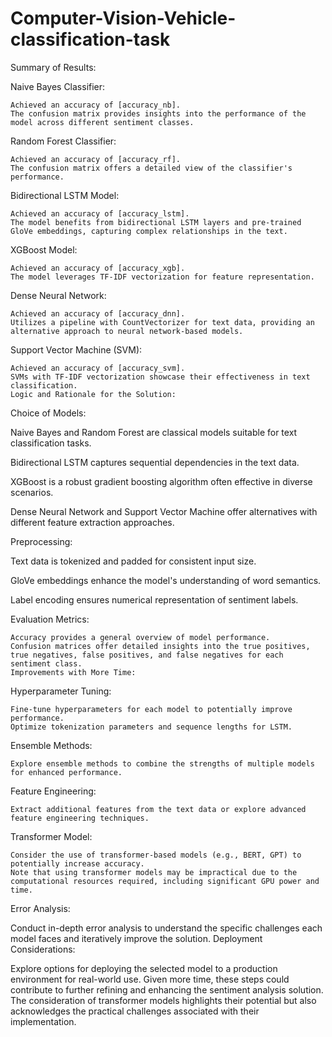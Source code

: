 # Computer-Vision-Vehicle-classification-task

Summary of Results:

Naive Bayes Classifier:

    Achieved an accuracy of [accuracy_nb].
    The confusion matrix provides insights into the performance of the model across different sentiment classes.
    
Random Forest Classifier:

    Achieved an accuracy of [accuracy_rf].
    The confusion matrix offers a detailed view of the classifier's performance.

Bidirectional LSTM Model:

    Achieved an accuracy of [accuracy_lstm].
    The model benefits from bidirectional LSTM layers and pre-trained GloVe embeddings, capturing complex relationships in the text.
    
XGBoost Model:

    Achieved an accuracy of [accuracy_xgb].
    The model leverages TF-IDF vectorization for feature representation.
    
Dense Neural Network:

    Achieved an accuracy of [accuracy_dnn].
    Utilizes a pipeline with CountVectorizer for text data, providing an alternative approach to neural network-based models.
    
Support Vector Machine (SVM):

    Achieved an accuracy of [accuracy_svm].
    SVMs with TF-IDF vectorization showcase their effectiveness in text classification.
    Logic and Rationale for the Solution:

Choice of Models:

Naive Bayes and Random Forest are classical models suitable for text classification tasks.

Bidirectional LSTM captures sequential dependencies in the text data.

XGBoost is a robust gradient boosting algorithm often effective in diverse scenarios.

Dense Neural Network and Support Vector Machine offer alternatives with different feature extraction approaches.

Preprocessing:

Text data is tokenized and padded for consistent input size.

GloVe embeddings enhance the model's understanding of word semantics.

Label encoding ensures numerical representation of sentiment labels.

Evaluation Metrics:

    Accuracy provides a general overview of model performance.
    Confusion matrices offer detailed insights into the true positives, true negatives, false positives, and false negatives for each sentiment class.
    Improvements with More Time:

Hyperparameter Tuning:
    
    Fine-tune hyperparameters for each model to potentially improve performance.
    Optimize tokenization parameters and sequence lengths for LSTM.
Ensemble Methods:

    Explore ensemble methods to combine the strengths of multiple models for enhanced performance.
    
Feature Engineering:

    Extract additional features from the text data or explore advanced feature engineering techniques.
    
Transformer Model:

    Consider the use of transformer-based models (e.g., BERT, GPT) to potentially increase accuracy.
    Note that using transformer models may be impractical due to the computational resources required, including significant GPU power and time.
    
Error Analysis:

Conduct in-depth error analysis to understand the specific challenges each model faces and iteratively improve the solution.
Deployment Considerations:

Explore options for deploying the selected model to a production environment for real-world use.
Given more time, these steps could contribute to further refining and enhancing the sentiment analysis solution. The consideration of transformer models highlights their potential but also acknowledges the practical challenges associated with their implementation.
